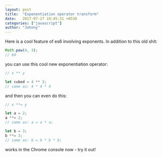 ```yaml
---
layout: post
title:  "Exponentiation operator transform"
date:   2017-07-27 19:45:31 +0530
categories: ["javascript"]
author: "Johnny"
---
```


Here is a cool feature of es6 involving exponents. In addition to this old shit:
```javascript
Math.pow(4, 3);
// 64
```
you can use this cool new exponentiation operator:
```javascript
// x ** y

let cubed = 4 ** 3;
// same as: 4 * 4 * 4
```
and then you can even do this:
```javascript
// x **= y

let a = 2;
a **= 2;
// same as: a = a * a;

let b = 3;
b **= 3;
// same as: b = b * b * b;
```

works in the Chrome console now - try it out!
